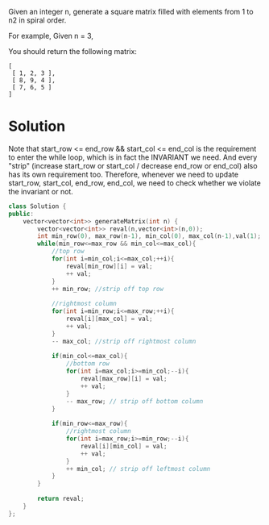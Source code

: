 Given an integer n, generate a square matrix filled with elements from 1 to n2 in spiral order.

For example,
Given n = 3,

You should return the following matrix:

```
[
 [ 1, 2, 3 ],
 [ 8, 9, 4 ],
 [ 7, 6, 5 ]
]
```

# Solution

Note that start_row <= end_row && start_col <= end_col is the requirement to enter the while loop, which is in fact the INVARIANT we need. And every "strip" (increase start_row or start_col / decrease end_row or end_col) also has its own requirement too. Therefore, whenever we need to update start_row, start_col, end_row, end_col, we need to check whether we violate the invariant or not.

```cpp
class Solution {
public:
    vector<vector<int>> generateMatrix(int n) {
        vector<vector<int>> reval(n,vector<int>(n,0));
        int min_row(0), max_row(n-1), min_col(0), max_col(n-1),val(1);
        while(min_row<=max_row && min_col<=max_col){
            //top row
            for(int i=min_col;i<=max_col;++i){
                reval[min_row][i] = val;
                ++ val;
            }
            ++ min_row; //strip off top row
            
            //rightmost column
            for(int i=min_row;i<=max_row;++i){
                reval[i][max_col] = val;
                ++ val;
            }
            -- max_col; //strip off rightmost column
            
            if(min_col<=max_col){
                //bottom row
                for(int i=max_col;i>=min_col;--i){
                    reval[max_row][i] = val;
                    ++ val;
                }
                -- max_row; // strip off bottom column
            }
            
            if(min_row<=max_row){
                //rightmost column
                for(int i=max_row;i>=min_row;--i){
                    reval[i][min_col] = val;
                    ++ val;
                }
                ++ min_col; // strip off leftmost column
            }
        }
        
        return reval;
    }
};
```
